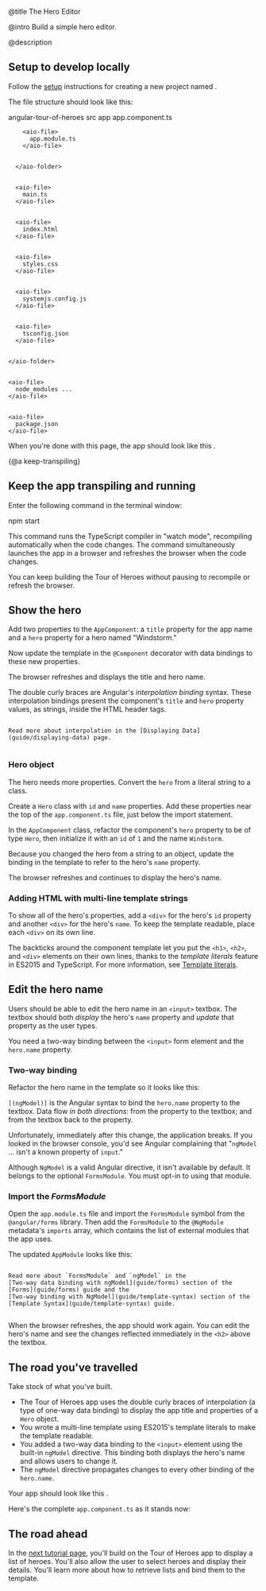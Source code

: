 @title
The Hero Editor

@intro
Build a simple hero editor.

@description
## Setup to develop locally
Follow the [setup](guide/setup) instructions for creating a new project
named <ngio-ex path="angular-tour-of-heroes"></ngio-ex>.

The file structure should look like this:

<aio-filetree>

  <aio-folder>
    angular-tour-of-heroes
    <aio-folder>
      src
      <aio-folder>
        app
        <aio-file>
          app.component.ts
        </aio-file>


        <aio-file>
          app.module.ts
        </aio-file>


      </aio-folder>


      <aio-file>
        main.ts
      </aio-file>


      <aio-file>
        index.html
      </aio-file>


      <aio-file>
        styles.css
      </aio-file>


      <aio-file>
        systemjs.config.js
      </aio-file>


      <aio-file>
        tsconfig.json
      </aio-file>


    </aio-folder>


    <aio-file>
      node_modules ...
    </aio-file>


    <aio-file>
      package.json
    </aio-file>


  </aio-folder>


</aio-filetree>

When you're done with this page, the app should look like this <live-example></live-example>.


{@a keep-transpiling}
## Keep the app transpiling and running
Enter the following command in the terminal window:

<code-example language="sh" class="code-shell">
  npm start  
    
</code-example>

This command runs the TypeScript compiler in "watch mode", recompiling automatically when the code changes.
The command simultaneously launches the app in a browser and refreshes the browser when the code changes.

You can keep building the Tour of Heroes without pausing to recompile or refresh the browser.

## Show the hero
Add two properties to the `AppComponent`: a `title` property for the app name and a `hero` property
for a hero named "Windstorm."


<code-example path="toh-1/app/app.component.1.ts" region="app-component-1" linenums="false">

</code-example>

Now update the template in the `@Component` decorator with data bindings to these new properties.


<code-example path="toh-1/app/app.component.1.ts" region="show-hero" linenums="false">

</code-example>

The browser refreshes and displays the title and hero name.

The double curly braces are Angular's *interpolation binding* syntax.
These interpolation bindings present the component's `title` and `hero` property values,
as strings, inside the HTML header tags.


~~~ {.l-sub-section}

Read more about interpolation in the [Displaying Data](guide/displaying-data) page.


~~~

### Hero object

The hero needs more properties.
Convert the `hero` from a literal string to a class.

Create a `Hero` class with `id` and `name` properties.
Add these properties near the top of the `app.component.ts` file, just below the import statement.


<code-example path="toh-1/src/app/app.component.ts" region="hero-class-1" linenums="false">

</code-example>

In the `AppComponent` class, refactor the component's `hero` property to be of type `Hero`,
then initialize it with an `id` of `1` and the name `Windstorm`.


<code-example path="toh-1/src/app/app.component.ts" region="hero-property-1" linenums="false">

</code-example>

Because you changed the hero from a string to an object,
update the binding in the template to refer to the hero's `name` property.


<code-example path="toh-1/app/app.component.1.ts" region="show-hero-2">

</code-example>

The browser refreshes and continues to display the hero's name.

### Adding HTML with multi-line template strings

To show all of the hero's properties,
add a `<div>` for the hero's `id` property and another `<div>` for the hero's `name`.
To keep the template readable, place each `<div>` on its own line.

The backticks around the component template let you put the `<h1>`, `<h2>`, and `<div>` elements on their own lines,
thanks to the <i>template literals</i> feature in ES2015 and TypeScript. For more information, see
<a href="https://developer.mozilla.org/en-US/docs/Web/JavaScript/Reference/Template_literals" target="_blank" title="template literal">Template literals</a>.



<code-example path="toh-1/app/app.component.1.ts" region="multi-line-strings" linenums="false">

</code-example>


## Edit the hero name

Users should be able to edit the hero name in an `<input>` textbox.
The textbox should both _display_ the hero's `name` property
and _update_ that property as the user types.

You need a two-way binding between the `<input>` form element and the `hero.name` property.

### Two-way binding

Refactor the hero name in the template so it looks like this:

<code-example path="toh-1/app/app.component.1.ts" region="name-input" linenums="false">

</code-example>

`[(ngModel)]` is the Angular syntax to bind the `hero.name` property
to the textbox.
Data flow _in both directions_: from the property to the textbox;
and from the textbox back to the property.

Unfortunately, immediately after this change, the application breaks.
If you looked in the browser console, you'd see Angular complaining that
"`ngModel` ... isn't a known property of `input`."

Although `NgModel` is a valid Angular directive, it isn't available by default.
It belongs to the optional `FormsModule`.
You must opt-in to using that module.

### Import the _FormsModule_

Open the `app.module.ts` file and import the `FormsModule` symbol from the `@angular/forms` library.
Then add the `FormsModule` to the `@NgModule` metadata's `imports` array, which contains the list
of external modules that the app uses.

The updated `AppModule` looks like this:

<code-example path="toh-1/src/app/app.module.ts">

</code-example>



~~~ {.l-sub-section}

Read more about `FormsModule` and `ngModel` in the
[Two-way data binding with ngModel](guide/forms) section of the
[Forms](guide/forms) guide and the
[Two-way binding with NgModel](guide/template-syntax) section of the
[Template Syntax](guide/template-syntax) guide.


~~~

When the browser refreshes, the app should work again.
You can edit the hero's name and see the changes reflected immediately in the `<h2>` above the textbox.

## The road you've travelled
Take stock of what you've built.

* The Tour of Heroes app uses the double curly braces of interpolation (a type of one-way data binding)
to display the app title and properties of a `Hero` object.
* You wrote a multi-line template using ES2015's template literals to make the template readable.
* You added a two-way data binding to the `<input>` element
using the built-in `ngModel` directive. This binding both displays the hero's name and allows users to change it.
* The `ngModel` directive propagates changes to every other binding of the `hero.name`.

Your app should look like this <live-example></live-example>.

Here's the complete `app.component.ts` as it stands now:


<code-example path="toh-1/src/app/app.component.ts">

</code-example>


## The road ahead
In the [next tutorial page](tutorial/toh-pt2), you'll build on the Tour of Heroes app to display a list of heroes.
You'll also allow the user to select heroes and display their details.
You'll learn more about how to retrieve lists and bind them to the template.
